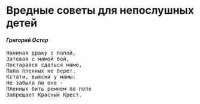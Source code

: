 <h1>Вредные советы для непослушных детей</h1>
	<h4><em>Григорий Остер</em></h4>	
	<pre>
Начиная драку с папой,
Затевая с мамой бой,
Постарайся сдаться маме,
Папа пленных не берет.
Кстати, выясни у мамы:
Не забыла ли она -
Пленных бить ремнем по попе
Запрещает Красный Крест.
	</pre>

